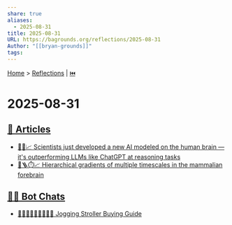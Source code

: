 ```yaml
---
share: true
aliases:
  - 2025-08-31
title: 2025-08-31
URL: https://bagrounds.org/reflections/2025-08-31
Author: "[[bryan-grounds]]"
tags:
---
```

[Home](../index.md) > [Reflections](./index.md) | [⏮️](./2025-08-30.md)  
# 2025-08-31  
## [📄 Articles](../articles/index.md)  
- [🧠🤖📈 Scientists just developed a new AI modeled on the human brain — it's outperforming LLMs like ChatGPT at reasoning tasks](../articles/scientists-just-developed-a-new-ai-modeled-on-the-human-brain-its-outperforming-llms-like-chatgpt-at-reasoning-tasks.md)  
- [🧠🪜⏱️📈 Hierarchical gradients of multiple timescales in the mammalian forebrain](../articles/hierarchical-gradients-of-multiple-timescales-in-the-mammalian-forebrain.md)  
  
## [🤖💬 Bot Chats](../bot-chats/index.md)  
- [👶🏼🛒🏃🏼‍♀️🦮💲🦮 Jogging Stroller Buying Guide](../bot-chats/jogging-stroller-buying-guide.md)